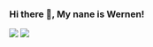 ### Hi there 👋, My nane is Wernen!


<p align="center>
<a href="https://github-readme-stats.vercel.app/api?username=wernenrm">
  <img src="https://github-readme-stats.vercel.app/api?username=wernenrm&show_icons=true&theme=gruvbox"/>
</a>
<a href="https://github-readme-stats.vercel.app/api/top-langs/?username=WernenRM"/>
  <img src="https://github-readme-stats.vercel.app/api/top-langs/?username=wernenrm&layout=compact&theme=gruvbox"/>
</a>
</p>

